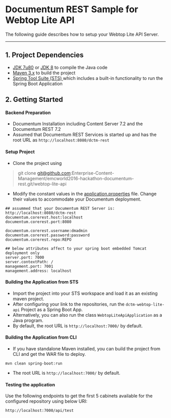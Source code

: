 # Documentum REST Sample for Webtop Lite API

The following guide describes how to setup your Webtop Lite API Server.

---
## 1. Project Dependencies

* [JDK 7u80](http://www.oracle.com/technetwork/cn/java/javase/downloads/jdk7-downloads-1880260.html) or [JDK 8](http://www.oracle.com/technetwork/java/javase/downloads/jdk8-downloads-2133151.html) to compile the Java code
* [Maven 3.x](https://maven.apache.org/download.cgi) to build the project
* [Spring Tool Suite (STS) ](https://spring.io/tools/sts/all) which includes a built-in functionality to run the Spring Boot Application

## 2. Getting Started

#### Backend Preparation

* Documentum Installation including Content Server 7.2 and the Documentum REST 7.2
* Assumed that Documentum REST Services is started up and has the root URL as `http://localhost:8080/dctm-rest` 

#### Setup Project

* Clone the project using 
>  git clone git@github.com:Enterprise-Content-Management/emcworld2016-hackathon-documentum-rest.git/webtop-lite-api

* Modify the constant values in the [application.properties](https://github.com/Enterprise-Content-Management/emcworld2016-hackathon-documentum-rest/blob/master/webtop-lite-api/src/main/resources/application.properties) file. Change their values to accommodate your Documentum deployment.
```
## assummed that your Documentum REST Server is: http://localhost:8080/dctm-rest
documentum.corerest.host:localhost
documentum.corerest.port:8080

documentum.corerest.username:dmadmin
documentum.corerest.password:password
documentum.corerest.repo:REPO

## below attributes affect to your spring boot embedded Tomcat deployment only
server.port: 7000
server.contextPath: /
management.port: 7001
management.address: localhost
```

#### Building the Application from STS

* Import the project into your STS workspace and load it as an existing maven project. 
* After configuring your link to the repositories, run the `dctm-webtop-lite-api` Project as a Spring Boot App.
* Alternatively, you can also run the class `WebtopLiteApiApplication` as a Java program.
* By default, the root URL is `http://localhost:7000/` by default.

#### Building the Application from CLI

* If you have standalone Maven installed, you can build the project from CLI and get the WAR file to deploy.
```
mvn clean spring-boot:run
```
* The root URL is `http://localhost:7000/` by default.


#### Testing the application

Use the following endpoints to get the first 5 cabinets available for the configured repository using below URI:

`http://localhost:7000/api/test`





